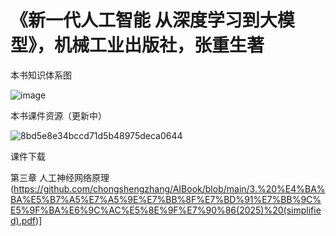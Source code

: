 # 《新一代人工智能 从深度学习到大模型》，机械工业出版社，张重生著

本书知识体系图

![image](https://github.com/user-attachments/assets/024c81c9-bb39-4916-811c-0acaab555f16)

本书课件资源（更新中）

![8bd5e8e34bccd71d5b48975deca0644](https://github.com/user-attachments/assets/90171d7e-c4b2-4987-a42d-e4b4531098f0)

课件下载

第三章  人工神经网络原理  (https://github.com/chongshengzhang/AIBook/blob/main/3.%20%E4%BA%BA%E5%B7%A5%E7%A5%9E%E7%BB%8F%E7%BD%91%E7%BB%9C%E5%9F%BA%E6%9C%AC%E5%8E%9F%E7%90%86(2025)%20(simplified).pdf)]
